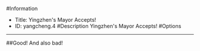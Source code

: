 #Information
 - Title: Yingzhen's Mayor Accepts!
 - ID: yangcheng.4
#Description
Yingzhen's Mayor Accepts!
#Options

___
##Good! And also bad!
